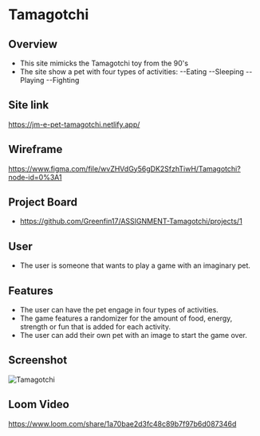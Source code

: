 # Tamagotchi
## Overview
- This site mimicks the Tamagotchi toy from the 90's
- The site show a pet with four types of activities:
--Eating
--Sleeping
--Playing
--Fighting
  
## Site link
https://jm-e-pet-tamagotchi.netlify.app/

## Wireframe
https://www.figma.com/file/wvZHVdGy56gDK2SfzhTiwH/Tamagotchi?node-id=0%3A1

## Project Board
- https://github.com/Greenfin17/ASSIGNMENT-Tamagotchi/projects/1

## User
- The user is someone that wants to play a game with an imaginary pet.

## Features
- The user can have the pet engage in four types of activities.
- The game features a randomizer for the amount of food, energy, strength or fun that is added for each activity.
- The user can add their own pet with an image to start the game over.
  
## Screenshot
![Tamagotchi](https://user-images.githubusercontent.com/51683901/109449609-7e2de580-7a0e-11eb-8fe1-fbf994c287bf.PNG)


## Loom Video
https://www.loom.com/share/1a70bae2d3fc48c89b7f97b6d087346d
  
